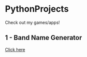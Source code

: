 # PythonProjects

Check out my games/apps!

## 1 - Band Name Generator
[Click here](https://replit.com/@MikeMaroney/Band-Name-Generator?v=1)

